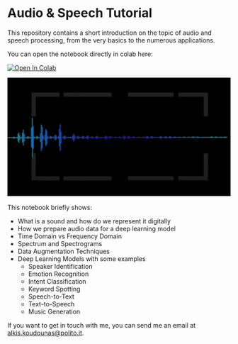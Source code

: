 # Audio & Speech Tutorial

This repository contains a short introduction on the topic of audio and speech processing, from the very basics to the numerous applications. 

You can open the notebook directly in colab here: 

[![Open In Colab](https://colab.research.google.com/assets/colab-badge.svg)](https://colab.research.google.com/github/koudounasalkis/Audio-Speech-Tutorial/blob/main/audio_speech_tutorial.ipynb)


<center width="100%">
  <img src="images/waveform.gif" width="1200px">
</center>

This notebook briefly shows:
- What is a sound and how do we represent it digitally
- How we prepare audio data for a deep learning model
- Time Domain vs Frequency Domain
- Spectrum and Spectrograms 
- Data Augmentation Techniques
- Deep Learning Models with some examples
  - Speaker Identification
  - Emotion Recognition
  - Intent Classification
  - Keyword Spotting
  - Speech-to-Text
  - Text-to-Speech
  - Music Generation
  

If you want to get in touch with me, you can send me an email at [alkis.koudounas@polito.it](mailto:alkis.koudounas@polito.it?subject=[Speech%20-%20Audio]%20Request%20further%20information).
